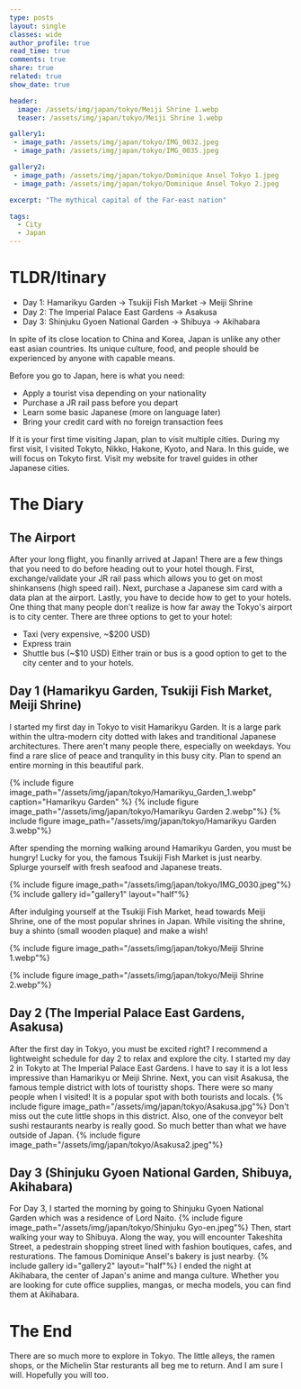 ```yaml
---
type: posts
layout: single
classes: wide
author_profile: true
read_time: true
comments: true
share: true
related: true
show_date: true

header:
  image: /assets/img/japan/tokyo/Meiji Shrine 1.webp
  teaser: /assets/img/japan/tokyo/Meiji Shrine 1.webp

gallery1:
 - image_path: /assets/img/japan/tokyo/IMG_0032.jpeg
 - image_path: /assets/img/japan/tokyo/IMG_0035.jpeg

gallery2:
 - image_path: /assets/img/japan/tokyo/Dominique Ansel Tokyo 1.jpeg
 - image_path: /assets/img/japan/tokyo/Dominique Ansel Tokyo 2.jpeg

excerpt: "The mythical capital of the Far-east nation"

tags:
  - City
  - Japan
---
```


# TLDR/Itinary
* Day 1: Hamarikyu Garden -> Tsukiji Fish Market -> Meiji Shrine
* Day 2: The Imperial Palace East Gardens -> Asakusa
* Day 3: Shinjuku Gyoen National Garden -> Shibuya -> Akihabara

In spite of its close location to China and Korea, Japan is unlike any other east asian countries. Its unique culture, food, and people should be experienced by anyone with capable means.

Before you go to Japan, here is what you need:
* Apply a tourist visa depending on your nationality
* Purchase a JR rail pass before you depart
* Learn some basic Japanese (more on language later)
* Bring your credit card with no foreign transaction fees

If it is your first time visiting Japan, plan to visit multiple cities. During my first visit, I visited Tokyto, Nikko, Hakone, Kyoto, and Nara. In this guide, we will focus on Tokyto first. Visit my website for travel guides in other Japanese cities.

# The Diary
## The Airport
After your long flight, you finanlly arrived at Japan! There are a few things that you need to do before heading out to your hotel though. First, exchange/validate your JR rail pass which allows you to get on most shinkansens (high speed rail). Next, purchase a Japanese sim card with a data plan at the airport. Lastly, you have to decide how to get to your hotels. One thing that many people don't realize is how far away the Tokyo's airport is to city center. There are three options to get to your hotel:
* Taxi (very expensive, ~$200 USD)
* Express train
* Shuttle bus (~$10 USD)
Either train or bus is a good option to get to the city center and to your hotels.

## Day 1 (Hamarikyu Garden, Tsukiji Fish Market, Meiji Shrine)

I started my first day in Tokyo to visit Hamarikyu Garden. It is a large park within the ultra-modern city dotted with lakes and tranditional Japanese architectures. There aren't many people there, especially on weekdays. You find a rare slice of peace and tranqulity in this busy city. Plan to spend an entire morning in this beautiful park.

{% include figure image_path="/assets/img/japan/tokyo/Hamarikyu_Garden_1.webp" caption="Hamarikyu Garden" %}
{% include figure image_path="/assets/img/japan/tokyo/Hamarikyu Garden 2.webp"%}
{% include figure image_path="/assets/img/japan/tokyo/Hamarikyu Garden 3.webp"%}

After spending the morning walking around Hamarikyu Garden, you must be hungry! Lucky for you, the famous Tsukiji Fish Market is just nearby. Splurge yourself with fresh seafood and Japanese treats.

{% include figure image_path="/assets/img/japan/tokyo/IMG_0030.jpeg"%}
{% include gallery id="gallery1" layout="half"%}

After indulging yourself at the Tsukiji Fish Market, head towards Meiji Shrine, one of the most popular shrines in Japan. While visiting the shrine, buy a shinto (small wooden plaque) and make a wish!


{% include figure image_path="/assets/img/japan/tokyo/Meiji Shrine 1.webp"%}

{% include figure image_path="/assets/img/japan/tokyo/Meiji Shrine 2.webp"%}

## Day 2 (The Imperial Palace East Gardens, Asakusa)
After the first day in Tokyo, you must be excited right? I recommend a lightweight schedule for day 2 to relax and explore the city.
I started my day 2 in Tokyto at The Imperial Palace East Gardens. I have to say it is a lot less impressive than Hamarikyu or Meiji Shrine. Next, you can visit Asakusa, the famous temple district with lots of touristty shops. There were so many people when I visited! It is a popular spot with both tourists and locals.
{% include figure image_path="/assets/img/japan/tokyo/Asakusa.jpg"%}
Don't miss out the cute little shops in this district. Also, one of the conveyor belt sushi restaurants nearby is really good. So much better than what we have outside of Japan.
{% include figure image_path="/assets/img/japan/tokyo/Asakusa2.jpeg"%}

##  Day 3 (Shinjuku Gyoen National Garden, Shibuya, Akihabara)
For Day 3, I started the morning by going to Shinjuku Gyoen National Garden which was a residence of Lord Naito.
{% include figure image_path="/assets/img/japan/tokyo/Shinjuku Gyo-en.jpeg"%}
Then, start walking your way to Shibuya. Along the way, you will encounter Takeshita Street, a pedestrain shopping street lined with fashion boutiques, cafes, and resturations. The famous Dominique Ansel's bakery is just nearby.
{% include gallery id="gallery2" layout="half"%}
I ended the night at Akihabara, the center of Japan's anime and manga culture. Whether you are looking for cute office supplies, mangas, or mecha models, you can find them at Akihabara.


# The End
There are so much more to explore in Tokyo. The little alleys, the ramen shops, or the Michelin Star resturants all beg me to return. And I am sure I will. Hopefully you will too.
